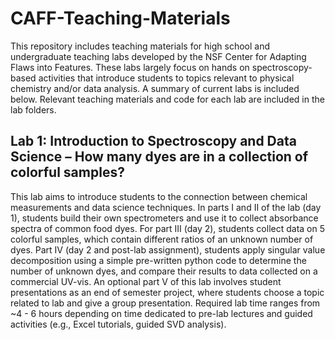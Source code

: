 # CAFF-Teaching-Materials

This repository includes teaching materials for high school and undergraduate teaching labs developed by the NSF Center for Adapting Flaws into Features. These labs largely focus on hands on spectroscopy-based activities that introduce students to topics relevant to physical chemistry and/or data analysis. A summary of current labs is included below. Relevant teaching materials and code for each lab are included in the lab folders. 

## Lab 1: Introduction to Spectroscopy and Data Science – How many dyes are in a collection of colorful samples? 

This lab aims to introduce students to the connection between chemical measurements and data science techniques. In parts I and II of the lab (day 1), students build their own spectrometers and use it to collect absorbance spectra of common food dyes. For part III (day 2), students collect data on 5 colorful samples, which contain different ratios of an unknown number of dyes. Part IV (day 2 and post-lab assignment), students apply singular value decomposition using a simple pre-written python code to determine the number of unknown dyes, and compare their results to data collected on a commercial UV-vis. An optional part V of this lab involves student presentations as an end of semester project, where students choose a topic related to lab and give a group presentation. Required lab time ranges from ~4 - 6 hours depending on time dedicated to pre-lab lectures and guided activities (e.g., Excel tutorials, guided SVD analysis). 
